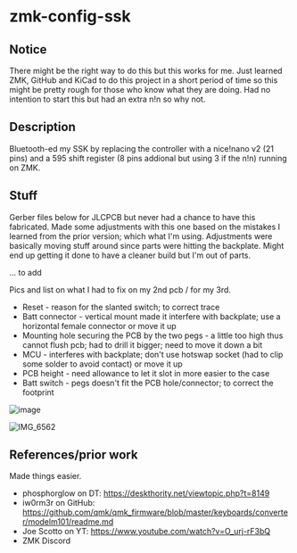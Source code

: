 # zmk-config-ssk

## Notice
There might be the right way to do this but this works for me. Just learned ZMK, GitHub and KiCad to do this project in a short period of time so this might be pretty rough for those who know what they are doing. Had no intention to start this but had an extra n!n so why not.

## Description
Bluetooth-ed my SSK by replacing the controller with a nice!nano v2 (21 pins) and a 595 shift register (8 pins addional but using 3 if the n!n) running on ZMK.

## Stuff
Gerber files below for JLCPCB but never had a chance to have this fabricated. Made some adjustments with this one based on the mistakes I learned from the prior version; which what I'm using. Adjustments were basically moving stuff around since parts were hitting the backplate. Might end up getting it done to have a cleaner build but I'm out of parts.

... to add

Pics and list on what I had to fix on my 2nd pcb / for my 3rd.

* Reset - reason for the slanted switch; to correct trace
* Batt connector - vertical mount made it interfere with backplate; use a horizontal female connector or move it up
* Mounting hole securing the PCB by the two pegs - a little too high thus cannot flush pcb; had to drill it bigger; need to move it down a bit
* MCU - interferes with backplate; don't use hotswap socket (had to clip some solder to avoid contact) or move it up
* PCB height - need allowance to let it slot in more easier to the case
* Batt switch - pegs doesn't fit the PCB hole/connector; to correct the footprint

![image](https://user-images.githubusercontent.com/83567311/227261189-3442c988-3901-487a-ae98-6c2f759782df.png)

![IMG_6562](https://user-images.githubusercontent.com/83567311/227259389-01cefa91-4113-45e8-a1d3-eea79b02a6fb.JPG)

## References/prior work
Made things easier.

* phosphorglow on DT: https://deskthority.net/viewtopic.php?t=8149
* iw0rm3r on GitHub:  https://github.com/qmk/qmk_firmware/blob/master/keyboards/converter/modelm101/readme.md
* Joe Scotto on YT: https://www.youtube.com/watch?v=O_urj-rF3bQ
* ZMK Discord
